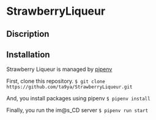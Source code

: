 # StrawberryLiqueur

## Discription

## Installation

Strawberry Liqueur is managed by [pipenv](https://github.com/pypa/pipenv/)

First, clone this repository.
`$ git clone https://github.com/ta9ya/StrawberryLiqueur.git`

And, you install packages using pipenv
`$ pipenv install`

Finally, you run the im@s_CD server
`$ pipenv run start`